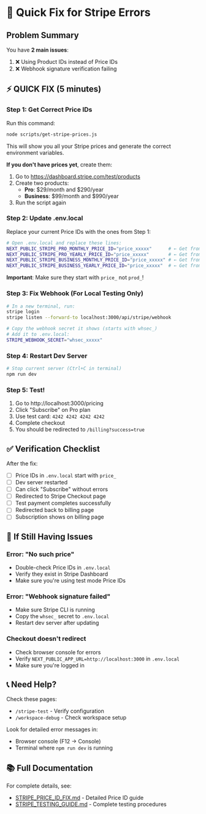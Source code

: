 # 🚀 Quick Fix for Stripe Errors

## Problem Summary

You have **2 main issues**:
1. ❌ Using Product IDs instead of Price IDs
2. ❌ Webhook signature verification failing

## ⚡ QUICK FIX (5 minutes)

### Step 1: Get Correct Price IDs

Run this command:
```bash
node scripts/get-stripe-prices.js
```

This will show you all your Stripe prices and generate the correct environment variables.

**If you don't have prices yet**, create them:
1. Go to https://dashboard.stripe.com/test/products
2. Create two products:
   - **Pro**: $29/month and $290/year
   - **Business**: $99/month and $990/year
3. Run the script again

### Step 2: Update .env.local

Replace your current Price IDs with the ones from Step 1:

```bash
# Open .env.local and replace these lines:
NEXT_PUBLIC_STRIPE_PRO_MONTHLY_PRICE_ID="price_xxxxx"      # ← Get from script
NEXT_PUBLIC_STRIPE_PRO_YEARLY_PRICE_ID="price_xxxxx"       # ← Get from script
NEXT_PUBLIC_STRIPE_BUSINESS_MONTHLY_PRICE_ID="price_xxxxx" # ← Get from script
NEXT_PUBLIC_STRIPE_BUSINESS_YEARLY_PRICE_ID="price_xxxxx"  # ← Get from script
```

**Important**: Make sure they start with `price_` not `prod_`!

### Step 3: Fix Webhook (For Local Testing Only)

```bash
# In a new terminal, run:
stripe login
stripe listen --forward-to localhost:3000/api/stripe/webhook

# Copy the webhook secret it shows (starts with whsec_)
# Add it to .env.local:
STRIPE_WEBHOOK_SECRET="whsec_xxxxx"
```

### Step 4: Restart Dev Server

```bash
# Stop current server (Ctrl+C in terminal)
npm run dev
```

### Step 5: Test!

1. Go to http://localhost:3000/pricing
2. Click "Subscribe" on Pro plan
3. Use test card: `4242 4242 4242 4242`
4. Complete checkout
5. You should be redirected to `/billing?success=true`

## ✅ Verification Checklist

After the fix:
- [ ] Price IDs in `.env.local` start with `price_`
- [ ] Dev server restarted
- [ ] Can click "Subscribe" without errors
- [ ] Redirected to Stripe Checkout page
- [ ] Test payment completes successfully
- [ ] Redirected back to billing page
- [ ] Subscription shows on billing page

## 🔧 If Still Having Issues

### Error: "No such price"
- Double-check Price IDs in `.env.local`
- Verify they exist in Stripe Dashboard
- Make sure you're using test mode Price IDs

### Error: "Webhook signature failed"
- Make sure Stripe CLI is running
- Copy the `whsec_` secret to `.env.local`
- Restart dev server after updating

### Checkout doesn't redirect
- Check browser console for errors
- Verify `NEXT_PUBLIC_APP_URL=http://localhost:3000` in `.env.local`
- Make sure you're logged in

## 📞 Need Help?

Check these pages:
- `/stripe-test` - Verify configuration
- `/workspace-debug` - Check workspace setup

Look for detailed error messages in:
- Browser console (F12 → Console)
- Terminal where `npm run dev` is running

## 📚 Full Documentation

For complete details, see:
- [STRIPE_PRICE_ID_FIX.md](STRIPE_PRICE_ID_FIX.md) - Detailed Price ID guide
- [STRIPE_TESTING_GUIDE.md](STRIPE_TESTING_GUIDE.md) - Complete testing procedures
